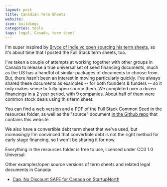 ```yaml
---
layout: post
title: Canadian Term Sheets
website: 
icon: buildings
categories: tools
tags: legal, Canada, term sheet
---
```


I'm super inspired by [Bryce of Indie.vc open sourcing his term sheets](http://bryce.vc/post/120533439475/indie-vc-termsheets-on-github), so it's about time that I posted the Full Stack term sheets, too.

I've taken a couple of attempts at working together with other groups in Canada to release a true universal set of seed financing documents, much as the US has a handful of similar packages of documents to choose from. But, there hasn't been an interest in moving particularly quickly. I've always shared these documents as examples -- for both founders & funders -- so it only makes sense to fully open source them. We completed over a dozen financings in a 2 year period, with 9 companies. About half of them were common stock deals using this term sheet.

You can find a [web version][webcommonseed] and a [PDF][pdfcommonseed] of the Full Stack Common Seed in the resources folder, as well as the "source" document [in the Github repo][ghcommonseed] that contains this website.

We also have a convertible debt term sheet that we've used, but increasingly I'm convinced that convertible debt is not the right method for early stage financing, so I won't be sharing it for now.

Everything in the resources folder is free to use, licensed under CC0 1.0 Universal.

Other examples/open source versions of term sheets and related legal documents in Canada:

* [Cap, No Discount SAFE for Canada on StartupNorth](http://startupnorth.ca/2014/09/05/making-canada-safe/)

[pdfcommonseed]:http://fullstack.ca/resources/Full_Stack_Common_Seed_Term_Sheet_2014-EXAMPLE.pdf
[webcommonseed]:http://fullstack.ca/resources/fs-common-termsheet/
[ghcommonseed]:https://github.com/FullStackFoundry/fullstackfoundry.github.com/blob/master/resources/fullstackcommonseedtermsheet.md